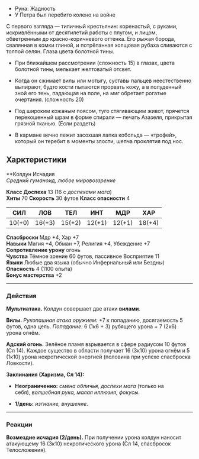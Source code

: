 * Руна: Жадность
* У Петра был перебито колено на войне

С первого взгляда — типичный крестьянин: коренастый, с руками, искривлёнными от десятилетий работы с плугом, и лицом, обветренным до красно-коричневого оттенка. Его рыжая борода, свалянная в комки глиной, и потрёпанная холщовая рубаха сливаются с толпой селян. Глаза цвета болотной тины. 

* При ближайшем рассмотрении (сложность 15) в глазах, цвета болотной тины, мелькает желтоватый отсвет.

* Когда он сжимает вилы или мотыгу, суставы пальцев неестественно выпирают, будто кости пытаются прорвать кожу, а в полуденный зной его тень, падающая на поле, на миг обретает рогатые очертания. (сложность 20)

* Под широким кожаным поясом, туго стягивающим живот, прячется перекошенный шрам в форме спирали — печать Азазеля, прикрытая грязной тканью. (Если раздеть)

* В кармане вечно лежит засохшая лапка кобольда — «трофей», который он теребит в моменты злости, шепча проклятия под нос.

## Харктеристики

**Колдун Исчадия  
_Средний гуманоид, любое мировоззрение_

**Класс Доспеха** 13 (16 с _доспехами мага_)  
**Хиты** 70
**Скорость** 30 футов
**Класс опасности** 4

|СИЛ|ЛОВ|ТЕЛ|ИНТ|МДР|ХАР|
|---|---|---|---|---|---|
|10(+0)|16(+3)|15(+2)|12(+1)|12(+1)|18(+4)|

**Спасброски** Мдр +4, Хар +7  
**Навыки** Магия +4, Обман +7, Религия +4, Убеждение +7  
**Сопротивление урону** огонь  
**Чувства** Тёмное зрение 60 футов, пассивное Восприятие 11  
**Языки** Любые два языка (обычно Инфернальный или Бездны)  
**Опасность** 4 (1100 опыта)  
**Бонус мастерства** +2

---

### Действия

**Мультиатака.** Колдун совершает две атаки **вилами**.

**Вилы.** _Рукопашная атака оружием:_ +7 к попаданию, досягаемость 5 футов, одна цель. _Попадание:_ 6 (1к6 + 3) рубящего урона + 7 (2к6) урона огнём.

**Адский огонь.** Зелёное пламя взрывается в сфере радиусом 10 футов (Сл 14). Каждое существо в области получает 16 (3к10) урона огнём и 5 (1к10) урона некротической энергией (половина при успехе спасброска Ловкости).

**Заклинания (Харизма, Сл 14):**

- **Неограниченно:** _смена обличья, доспехи мага_ (только на себя), _волшебная рука, малая иллюзия, фокусы_.
    
- **1/день:** _изгнание, внушение_.
    

---

### Реакции

**Возмездие исчадия (2/день).** При получении урона колдун наносит атакующему 16 (3к10) некротического урона (Сл 14, спасбросок Телосложения).